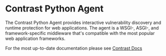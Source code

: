 # Contrast Python Agent


The Contrast Python Agent provides interactive vulnerability discovery and
runtime protection for web applications. The agent is a WSGI-, ASGI-, and
framework-specific middleware that's compatible with the most popular web
application frameworks.

For the most up-to-date documentation please see
[Contrast Docs](https://docs.contrastsecurity.com/en/python.html)
